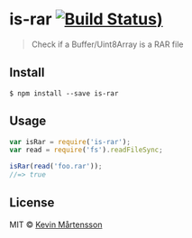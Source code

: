 # is-rar [![Build Status](http://img.shields.io/travis/kevva/is-rar/master.svg?style=flat))](https://travis-ci.org/kevva/is-rar)

> Check if a Buffer/Uint8Array is a RAR file


## Install

```
$ npm install --save is-rar
```


## Usage

```js
var isRar = require('is-rar');
var read = require('fs').readFileSync;

isRar(read('foo.rar'));
//=> true
```


## License

MIT © [Kevin Mårtensson](https://github.com/kevva)
